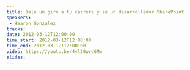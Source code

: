 ```yaml
---
title: Dale un giro a tu carrera y sé un desarrollador SharePoint
speakers:
 - Haaron Gonzalez
tracks:
date: 2012-03-12T12:00:00
time_start: 2012-03-12T12:00:00
time_end: 2012-03-12T12:00:00
video: https://youtu.be/4yl20wrd6Mw
slides:
---
```


